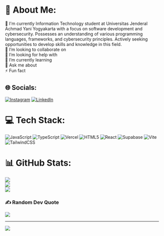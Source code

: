 # 💫 About Me:
🔭 I'm currently Information Technology student at Universitas Jenderal Achmad Yani Yogyakarta with a focus on software development and cybersecurity. Possesses an understanding of various programming languages, frameworks, and cybersecurity principles. Actively seeking opportunities to develop skills and knowledge in this field.<br>👯 I’m looking to collaborate on<br>🤝 I’m looking for help with<br>🌱 I’m currently learning<br>💬 Ask me about<br>⚡ Fun fact


## 🌐 Socials:
[![Instagram](https://img.shields.io/badge/Instagram-%23E4405F.svg?logo=Instagram&logoColor=white)](https://instagram.com/robin_ndraha) [![LinkedIn](https://img.shields.io/badge/LinkedIn-%230077B5.svg?logo=linkedin&logoColor=white)](https://linkedin.com/in/robinndraha) 

# 💻 Tech Stack:
![JavaScript](https://img.shields.io/badge/javascript-%23323330.svg?style=for-the-badge&logo=javascript&logoColor=%23F7DF1E) ![TypeScript](https://img.shields.io/badge/typescript-%23007ACC.svg?style=for-the-badge&logo=typescript&logoColor=white) ![Vercel](https://img.shields.io/badge/vercel-%23000000.svg?style=for-the-badge&logo=vercel&logoColor=white) ![HTML5](https://img.shields.io/badge/html5-%23E34F26.svg?style=for-the-badge&logo=html5&logoColor=white) ![React](https://img.shields.io/badge/react-%2320232a.svg?style=for-the-badge&logo=react&logoColor=%2361DAFB) ![Supabase](https://img.shields.io/badge/Supabase-3ECF8E?style=for-the-badge&logo=supabase&logoColor=white) ![Vite](https://img.shields.io/badge/vite-%23646CFF.svg?style=for-the-badge&logo=vite&logoColor=white) ![TailwindCSS](https://img.shields.io/badge/tailwindcss-%2338B2AC.svg?style=for-the-badge&logo=tailwind-css&logoColor=white)
# 📊 GitHub Stats:
![](https://github-readme-stats.vercel.app/api?username=Rndraha21&theme=dark&hide_border=false&include_all_commits=false&count_private=false)<br/>
![](https://nirzak-streak-stats.vercel.app/?user=Rndraha21&theme=dark&hide_border=false)<br/>
![](https://github-readme-stats.vercel.app/api/top-langs/?username=Rndraha21&theme=dark&hide_border=false&include_all_commits=false&count_private=false&layout=compact)

### ✍️ Random Dev Quote
![](https://quotes-github-readme.vercel.app/api?type=horizontal&theme=radical)

---
[![](https://visitcount.itsvg.in/api?id=Rndraha21&icon=5&color=0)](https://visitcount.itsvg.in)

<!-- Proudly created with GPRM ( https://gprm.itsvg.in ) -->

